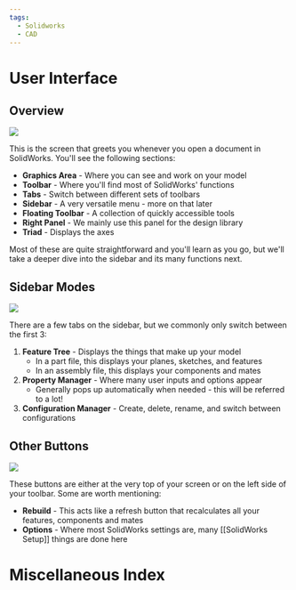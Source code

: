 ```yaml
---
tags:
  - Solidworks
  - CAD
---
```

# User Interface
## Overview

![](https://i.imgur.com/gPE742L.png)

This is the screen that greets you whenever you open a document in SolidWorks. You'll see the following sections:
- **Graphics Area** - Where you can see and work on your model
- **Toolbar** - Where you'll find most of SolidWorks' functions
- **Tabs** - Switch between different sets of toolbars
- **Sidebar** - A very versatile menu - more on that later
- **Floating Toolbar** - A collection of quickly accessible tools
- **Right Panel** - We mainly use this panel for the design library
- **Triad** - Displays the axes

Most of these are quite straightforward and you'll learn as you go, but we'll take a deeper dive into the sidebar and its many functions next.
## Sidebar Modes

![](https://i.imgur.com/9ycXWJF.png)

There are a few tabs on the sidebar, but we commonly only switch between the first 3:
1. **Feature Tree** - Displays the things that make up your model
	- In a part file, this displays your planes, sketches, and features
	- In an assembly file, this displays your components and mates
2. **Property Manager** - Where many user inputs and options appear
	- Generally pops up automatically when needed - this will be referred to a lot!
3. **Configuration Manager** - Create, delete, rename, and switch between configurations
## Other Buttons

![](https://i.imgur.com/TW0d3HI.png)

These buttons are either at the very top of your screen or on the left side of your toolbar. Some are worth mentioning:
- **Rebuild** - This acts like a refresh button that recalculates all your features, components and mates
- **Options** - Where most SolidWorks settings are, many [[SolidWorks Setup]] things are done here

# Miscellaneous Index